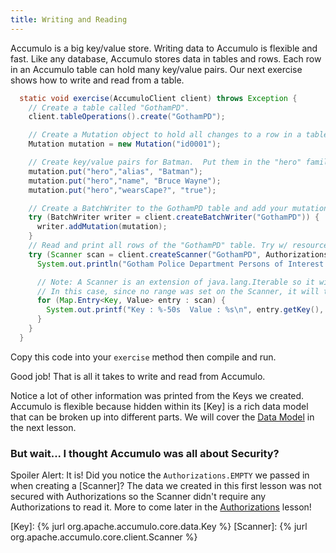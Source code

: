 ```yaml
---
title: Writing and Reading
---
```

Accumulo is a big key/value store.  Writing data to Accumulo is flexible and fast.  Like any database, Accumulo stores
data in tables and rows.  Each row in an Accumulo table can hold many key/value pairs. Our next exercise shows how to
write and read from a table.

```java
  static void exercise(AccumuloClient client) throws Exception {
    // Create a table called "GothamPD".
    client.tableOperations().create("GothamPD");

    // Create a Mutation object to hold all changes to a row in a table.  Each row has a unique row ID.
    Mutation mutation = new Mutation("id0001");

    // Create key/value pairs for Batman.  Put them in the "hero" family.
    mutation.put("hero","alias", "Batman");
    mutation.put("hero","name", "Bruce Wayne");
    mutation.put("hero","wearsCape?", "true");

    // Create a BatchWriter to the GothamPD table and add your mutation to it. Try w/ resources will close for us.
    try (BatchWriter writer = client.createBatchWriter("GothamPD")) {
      writer.addMutation(mutation);
    }
    // Read and print all rows of the "GothamPD" table. Try w/ resources will close for us.
    try (Scanner scan = client.createScanner("GothamPD", Authorizations.EMPTY)) {
      System.out.println("Gotham Police Department Persons of Interest:");

      // Note: A Scanner is an extension of java.lang.Iterable so it will traverse through the scanner's range.
      // In this case, since no range was set on the Scanner, it will traverse the entire table.
      for (Map.Entry<Key, Value> entry : scan) {
        System.out.printf("Key : %-50s  Value : %s\n", entry.getKey(), entry.getValue());
      }
    }
  }
```
Copy this code into your `exercise` method then compile and run.

Good job! That is all it takes to write and read from Accumulo.

Notice a lot of other information was printed from the Keys we created. Accumulo is flexible because hidden within its
[Key] is a rich data model that can be broken up into different parts.  We will cover the [Data Model][dmodel] in the next lesson.

### But wait... I thought Accumulo was all about Security?

Spoiler Alert: It is!  Did you notice the `Authorizations.EMPTY` we passed in when creating a [Scanner]?  The data
we created in this first lesson was not secured with Authorizations so the Scanner didn't require any Authorizations
to read it.  More to come later in the [Authorizations][auths] lesson!

[dmodel]: /tour/data-model
[auths]: /tour/authorizations
[Key]: {% jurl org.apache.accumulo.core.data.Key %}
[Scanner]: {% jurl org.apache.accumulo.core.client.Scanner %}
